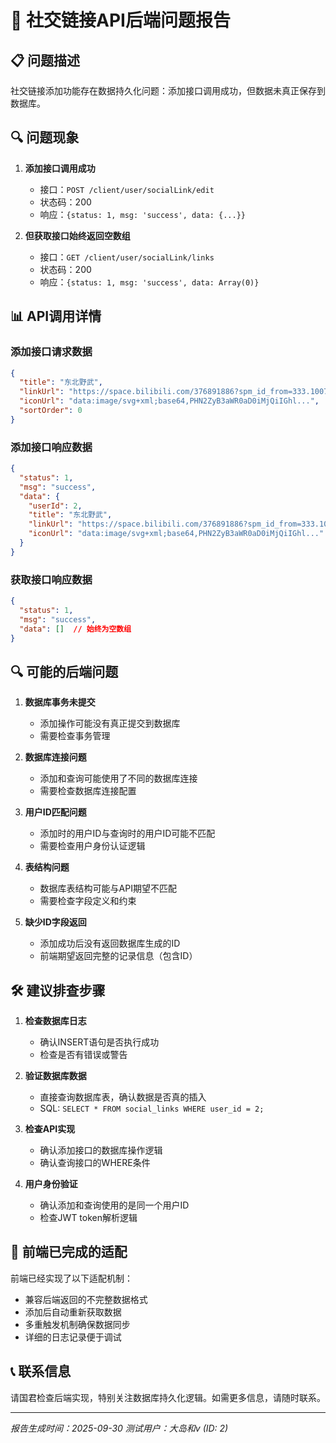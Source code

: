 # 🚨 社交链接API后端问题报告

## 📋 问题描述

社交链接添加功能存在数据持久化问题：添加接口调用成功，但数据未真正保存到数据库。

## 🔍 问题现象

1. **添加接口调用成功**
   - 接口：`POST /client/user/socialLink/edit`
   - 状态码：200
   - 响应：`{status: 1, msg: 'success', data: {...}}`

2. **但获取接口始终返回空数组**
   - 接口：`GET /client/user/socialLink/links`
   - 状态码：200
   - 响应：`{status: 1, msg: 'success', data: Array(0)}`

## 📊 API调用详情

### 添加接口请求数据
```json
{
  "title": "东北野武",
  "linkUrl": "https://space.bilibili.com/376891886?spm_id_from=333.1007.0.0",
  "iconUrl": "data:image/svg+xml;base64,PHN2ZyB3aWR0aD0iMjQiIGhl...",
  "sortOrder": 0
}
```

### 添加接口响应数据
```json
{
  "status": 1,
  "msg": "success",
  "data": {
    "userId": 2,
    "title": "东北野武",
    "linkUrl": "https://space.bilibili.com/376891886?spm_id_from=333.1007.0.0",
    "iconUrl": "data:image/svg+xml;base64,PHN2ZyB3aWR0aD0iMjQiIGhl..."
  }
}
```

### 获取接口响应数据
```json
{
  "status": 1,
  "msg": "success",
  "data": []  // 始终为空数组
}
```

## 🔍 可能的后端问题

1. **数据库事务未提交**
   - 添加操作可能没有真正提交到数据库
   - 需要检查事务管理

2. **数据库连接问题**
   - 添加和查询可能使用了不同的数据库连接
   - 需要检查数据库连接配置

3. **用户ID匹配问题**
   - 添加时的用户ID与查询时的用户ID可能不匹配
   - 需要检查用户身份认证逻辑

4. **表结构问题**
   - 数据库表结构可能与API期望不匹配
   - 需要检查字段定义和约束

5. **缺少ID字段返回**
   - 添加成功后没有返回数据库生成的ID
   - 前端期望返回完整的记录信息（包含ID）

## 🛠️ 建议排查步骤

1. **检查数据库日志**
   - 确认INSERT语句是否执行成功
   - 检查是否有错误或警告

2. **验证数据库数据**
   - 直接查询数据库表，确认数据是否真的插入
   - SQL: `SELECT * FROM social_links WHERE user_id = 2;`

3. **检查API实现**
   - 确认添加接口的数据库操作逻辑
   - 确认查询接口的WHERE条件

4. **用户身份验证**
   - 确认添加和查询使用的是同一个用户ID
   - 检查JWT token解析逻辑

## 🎯 前端已完成的适配

前端已经实现了以下适配机制：
- 兼容后端返回的不完整数据格式
- 添加后自动重新获取数据
- 多重触发机制确保数据同步
- 详细的日志记录便于调试

## 📞 联系信息

请国君检查后端实现，特别关注数据库持久化逻辑。如需更多信息，请随时联系。

---
*报告生成时间：2025-09-30*
*测试用户：大岛和v (ID: 2)*